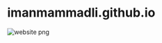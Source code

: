 # imanmammadli.github.io

![website png](https://github.com/imanmammadli/imanmammadli.github.io/assets/110998676/ddadd469-d515-43ec-a34e-3c579bf63245)
